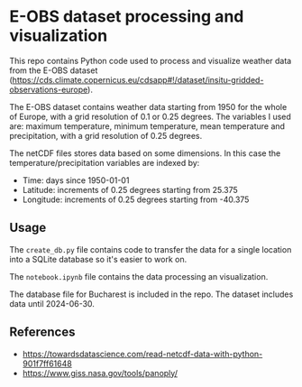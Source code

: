 # E-OBS dataset processing and visualization

This repo contains Python code used to process and visualize
weather data from the E-OBS dataset (<https://cds.climate.copernicus.eu/cdsapp#!/dataset/insitu-gridded-observations-europe>).

The E-OBS dataset contains weather data starting from 1950 for the whole of Europe, with a grid resolution of 0.1 or 0.25 degrees.
The variables I used are: maximum temperature, minimum temperature, mean temperature and precipitation, with a grid resolution of 0.25 degrees.

The netCDF files stores data based on some dimensions. In this case the temperature/precipitation variables are indexed by:

* Time: days since 1950-01-01
* Latitude: increments of 0.25 degrees starting from 25.375
* Longitude: increments of 0.25 degrees starting from -40.375

## Usage

The `create_db.py` file contains code to transfer the data for a single location into a SQLite database so it's easier
to work on.

The `notebook.ipynb` file contains the data processing an visualization.

The database file for Bucharest is included in the repo. The dataset includes data until 2024-06-30.

## References

* <https://towardsdatascience.com/read-netcdf-data-with-python-901f7ff61648>
* <https://www.giss.nasa.gov/tools/panoply/>
  